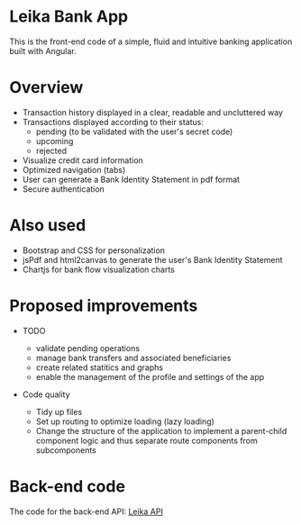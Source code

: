 # Leika Bank App
This is the front-end code of a simple, fluid and intuitive banking application built with Angular.

# Overview
- Transaction history displayed in a clear, readable and uncluttered way
- Transactions displayed according to their status:
    - pending (to be validated with the user's secret code)
    - upcoming
    - rejected 
- Visualize credit card information
- Optimized navigation (tabs) 
- User can generate a Bank Identity Statement in pdf format 
- Secure authentication

# Also used
- Bootstrap and CSS for personalization
- jsPdf and html2canvas to generate the user's Bank Identity Statement
- Chartjs for bank flow visualization charts

# Proposed improvements
- TODO
    - validate pending operations
    - manage bank transfers and associated beneficiaries
    - create related statitics and graphs
    - enable the management of the profile and settings of the app
    
- Code quality
    - Tidy up files
    - Set up routing to optimize loading (lazy loading)
    - Change the structure of the application to implement a parent-child component logic and thus separate route components from subcomponents

# Back-end code
The code for the back-end API: [Leika API](https://github.com/LSS-commits/leika_api)


